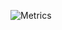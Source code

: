 ![Metrics](https://metrics.lecoq.io/prodigy-dev?template=classic&gists=1&languages=1&introduction=1&lines=1&languages.limit=8&languages.sections=most-used&languages.colors=github&languages.threshold=0%25&languages.indepth=false&languages.categories=markup%2C%20programming&languages.recent.categories=markup%2C%20programming&languages.recent.load=300&languages.recent.days=14&introduction.title=true&config.timezone=Australia%2FPerth)
